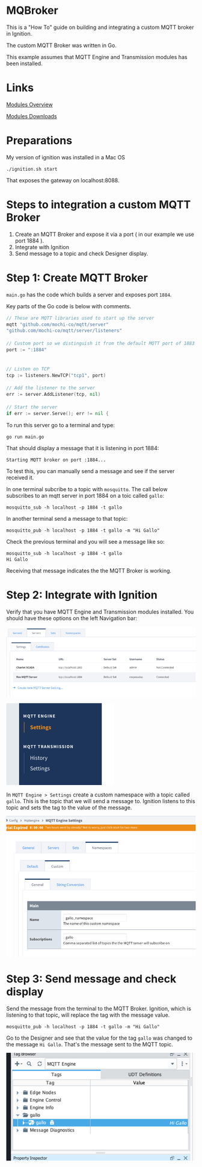 # MQBroker

This is a "How To" guide on building and integrating a custom MQTT broker in Ignition.

The custom MQTT Broker was written in Go.

This example assumes that MQTT Engine and Transmission modules has been installed.

# Links

[Modules Overview](https://docs.inductiveautomation.com/docs/8.1/getting-started/modules-overview)

[Modules Downloads](https://inductiveautomation.com/downloads/third-party-modules/8.1.44)


# Preparations

My version of ignition was installed in a Mac OS

    ./ignition.sh start

That exposes the gateway on  localhost:8088. 

# Steps to integration a custom MQTT Broker 

1. Create an MQTT Broker and expose it via a port ( in our example we use port 1884 ).
2. Integrate with Ignition
3. Send message to a topic and check Designer display.


# Step 1:  Create MQTT Broker

`main.go` has the code which builds a server and exposes port `1884`. 

Key parts of the Go code is below with comments.

```go
// These are MQTT libraries used to start up the server
mqtt "github.com/mochi-co/mqtt/server"
"github.com/mochi-co/mqtt/server/listeners"
	
// Custom port so we distinguish it from the default MQTT port of 1883
port := ":1884"


// Listen on TCP
tcp := listeners.NewTCP("tcp1", port)

// Add the listener to the server
err := server.AddListener(tcp, nil)

// Start the server
if err := server.Serve(); err != nil {

```


To run this server go to a terminal and type: 

    go run main.go

That should display a message that it is listening in port 1884:

    Starting MQTT broker on port :1884...

To test this, you can manually send a message and see if the server received it.

In one terminal subcribe to a topic with `mosquitto`.  The call below subscribes to an
mqtt server in port 1884 on a toic called `gallo`: 

    mosquitto_sub -h localhost -p 1884 -t gallo

In another terminal send a message to that topic:

    mosquitto_pub -h localhost -p 1884 -t gallo -m "Hi Gallo"

Check the previous terminal and you will see a message like so: 

    mosquitto_sub -h localhost -p 1884 -t gallo
    Hi Gallo

Receiving that message indicates the the MQTT Broker is working.


# Step 2: Integrate with Ignition

Verify that you have MQTT Engine and Transmission modules installed. You should have these options on the left Navigation bar:


![Custom MQTT server](images/mqtt-server.png)

![Modules Left Nav](images/modules-left-nav.png)


In `MQTT Engine > Settings` create a custom namespace with a topic called `gallo`. 
This is the topic that we will send a message to.  Ignition listens to this topic and sets the tag to the value of 
the message. 

![Custom Namespace](images/custom-namespace.png)


# Step 3: Send message and check display

Send the message from the terminal to the MQTT Broker. Ignition, which is listening to that topic, will replace the 
tag with the message value. 

    mosquitto_pub -h localhost -p 1884 -t gallo -m "Hi Gallo"


Go to the Designer and see that the value for the tag `gallo` was changed to the message `Hi Gallo`. That's the 
message sent to the MQTT topic.

![Output](images/output.png)


